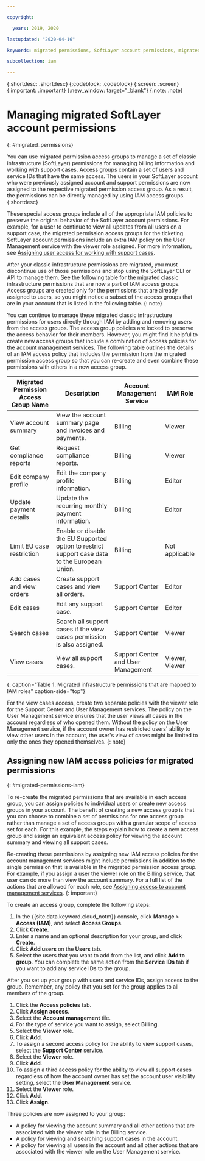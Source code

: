 ```yaml
---

copyright:

  years: 2019, 2020

lastupdated: "2020-04-16"

keywords: migrated permissions, SoftLayer account permissions, migrated permission access group, migrated classic infrastructure permissions

subcollection: iam

---
```


{:shortdesc: .shortdesc}
{:codeblock: .codeblock}
{:screen: .screen}
{:important: .important}
{:new_window: target="_blank"}
{:note: .note}


# Managing migrated SoftLayer account permissions
{: #migrated_permissions}

You can use migrated permission access groups to manage a set of classic infrastructure (SoftLayer) permissions for managing billing information and working with support cases. Access groups contain a set of users and service IDs that have the same access. The users in your SoftLayer account who were previously assigned account and support permissions are now assigned to the respective migrated permission access group. As a result, the permissions can be directly managed by using IAM access groups.
{:shortdesc}

These special access groups include all of the appropriate IAM policies to preserve the original behavior of the SoftLayer account permissions. For example, for a user to continue to view all updates from all users on a support case, the migrated permission access groups for the ticketing SoftLayer account permissions include an extra IAM policy on the User Management service with the viewer role assigned. For more information, see [Assigning user access for working with support cases](/docs/get-support?topic=get-support-access#access).

After your classic infrastructure permissions are migrated, you must discontinue use of those permissions and stop using the SoftLayer CLI or API to manage them. See the following table for the migrated classic infrastructure permissions that are now a part of IAM access groups. Access groups are created only for the permissions that are already assigned to users, so you might notice a subset of the access groups that are in your account that is listed in the following table.
{: note}

You can continue to manage these migrated classic infrastructure permissions for users directly through IAM by adding and removing users from the access groups. The access group policies are locked to preserve the access behavior for their members. However, you might find it helpful to create new access groups that include a combination of access policies for the [account management services](/docs/iam?topic=iam-account-services#account-services). The following table outlines the details of an IAM access policy that includes the permission from the migrated permission access group so that you can re-create and even combine these permissions with others in a new access group.

| Migrated Permission Access Group Name | Description                                                                                    | Account Management Service         | IAM Role       |
|---------------------------------------|------------------------------------------------------------------------------------------------|------------------------------------|----------------|
| View account summary                  | View the account summary page and invoices and payments.                                       | Billing                            | Viewer         |
| Get compliance reports                | Request compliance reports.                                                                    | Billing                            | Viewer         |
| Edit company profile                  | Edit the company profile information.                                                          | Billing                            | Editor         |
| Update payment details                | Update the recurring monthly payment information.                                              | Billing                            | Editor         |
| Limit EU case restriction             | Enable or disable the EU Supported option to restrict support case data to the European Union. | Billing                            | Not applicable |
| Add cases and view orders             | Create support cases and view all orders.                                                      | Support Center                     | Editor         |
| Edit cases                            | Edit any support case.                                                                         | Support Center                     | Editor         |
| Search cases                          | Search all support cases if the view cases permission is also assigned.                        | Support Center                     | Viewer         |
| View cases                            | View all support cases.                                                                        | Support Center and User Management | Viewer, Viewer |
{: caption="Table 1. Migrated infrastructure permissions that are mapped to IAM roles" caption-side="top"}

For the view cases access, create two separate policies with the viewer role for the Support Center and User Management services. The policy on the User Management service ensures that the user views all cases in the account regardless of who opened them. Without the policy on the User Management service, if the account owner has restricted users' ability to view other users in the account, the user's view of cases might be limited to only the ones they opened themselves.
{: note}

## Assigning new IAM access policies for migrated permissions
{: #migrated-permissions-iam}

To re-create the migrated permissions that are available in each access group, you can assign policies to individual users or create new access groups in your account. The benefit of creating a new access group is that you can choose to combine a set of permissions for one access group rather than manage a set of access groups with a granular scope of access set for each. For this example, the steps explain how to create a new access group and assign an equivalent access policy for viewing the account summary and viewing all support cases.

Re-creating these permissions by assigning new IAM access policies for the account management services might include permissions in addition to the single permission that is available in the migrated permission access group. For example, if you assign a user the viewer role on the Billing service, that user can do more than view the account summary. For a full list of the actions that are allowed for each role, see [Assigning access to account management services](/docs/iam?topic=iam-account-services#account-services).
{: important}

To create an access group, complete the following steps:

1. In the {{site.data.keyword.cloud_notm}} console, click **Manage** &gt; **Access (IAM)**, and select **Access Groups**.
2. Click **Create**.
3. Enter a name and an optional description for your group, and click **Create**.
4. Click **Add users** on the **Users** tab.
3. Select the users that you want to add from the list, and click **Add to group**. You can complete the same action from the **Service IDs** tab if you want to add any service IDs to the group.

After you set up your group with users and service IDs, assign access to the group. Remember, any policy that you set for the group applies to all members of the group.

1. Click the **Access policies** tab.
2. Click **Assign access**.
3. Select the **Account management** tile. 
4. For the type of service you want to assign, select **Billing**.
5. Select the **Viewer** role.
6. Click **Add**.
7. To assign a second access policy for the ability to view support cases, select the **Support Center** service.
10. Select the **Viewer** role.
11. Click **Add**.
12. To assign a third access policy for the ability to view all support cases regardless of how the account owner has set the account user visibility setting, select the **User Management** service.
15. Select the **Viewer** role.
16. Click **Add**.
17. Click **Assign**. 

Three policies are now assigned to your group:

* A policy for viewing the account summary and all other actions that are associated with the viewer role in the Billing service.
* A policy for viewing and searching support cases in the account.
* A policy for viewing all users in the account and all other actions that are associated with the viewer role on the User Management service.
